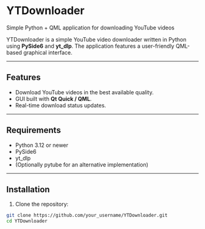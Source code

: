 # YTDownloader
Simple Python + QML application for downloading YouTube videos

YTDownloader is a simple YouTube video downloader written in Python using **PySide6** and **yt_dlp**. The application features a user-friendly QML-based graphical interface.

---

## Features

- Download YouTube videos in the best available quality.
- GUI built with **Qt Quick / QML**.
- Real-time download status updates.

---

## Requirements

- Python 3.12 or newer
- PySide6
- yt_dlp
- (Optionally pytube for an alternative implementation)

---

## Installation

1. Clone the repository:

```bash
git clone https://github.com/your_username/YTDownloader.git
cd YTDownloader
